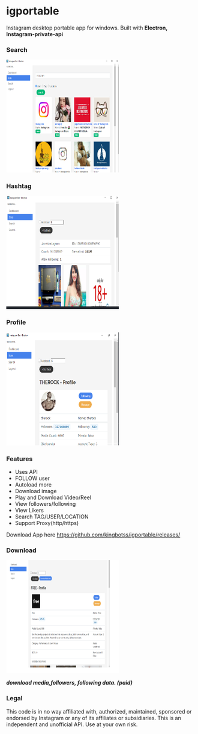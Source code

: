 # igportable
Instagram desktop portable app for windows. Built with **Electron, Instagram-private-api**


### Search
<img src="search.png" width="300" height="300"/>

### Hashtag
<img src="hashtag.png" width="300" height="300"/>

### Profile
<img src="profile.png" width="300" height="300"/>

### Features

 - Uses API
 - FOLLOW user
 - Autoload more
 - Download image
 - Play and Download Video/Reel
 - View followers/following
 - View Likers
 - Search TAG/USER/LOCATION
 - Support Proxy(http/https)

Download App here https://github.com/kingbotss/igportable/releases/
### Download
<img src="download%20data.png" width="300" height="300"/>

***download media,followers, following data. (paid)***


### Legal

This code is in no way affiliated with, authorized, maintained, sponsored or endorsed by Instagram or any of its affiliates or subsidiaries. This is an independent and unofficial API. Use at your own risk.

